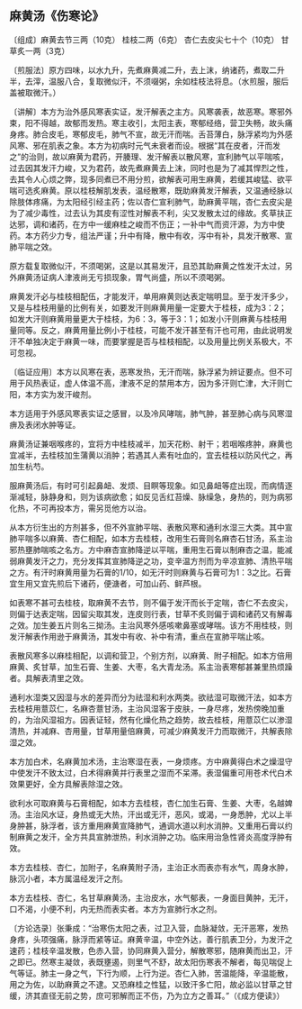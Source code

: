 ## 麻黄汤《伤寒论》

〔组成〕麻黄去节三两（10克）  桂枝二两（6克）  杏仁去皮尖七十个（10克）  甘草炙一两（3克）

〔煎服法〕原方四味，以水九升，先煮麻黄减二升，去上沫，纳诸药，煮取二升半，去滓，温服八合，复取微似汗，不须啜粥，余如桂枝法将息。（水煎服，服后盖被取微汗。）

〔讲解〕本方为治外感风寒表实证，发汗解表之主方。风寒袭表，故恶寒。寒邪外束，阳不得越，故郁而发热。寒主收引，太阳主表，寒郁经络，营卫失畅，故头痛身疼。肺合皮毛，寒郁皮毛，肺气不宣，故无汗而喘。舌苔薄白，脉浮紧均为外感风寒、邪在肌表之象。本方为初病时元气未衰者而设。根据“其在皮者，汗而发之”的治则，故以麻黄为君药，开腠理、发汗解表以散风寒，宣利肺气以平喘咳，过去因其发汗力峻，又为君药，故先煮麻黄去上沫，同时也是为了减其悍烈之性，去其令人心烦之弊，现多同煮已不用分煎，欲解表可用生麻黄，若缓其峻猛、欲平喘可选炙麻黄。原以桂枝解肌发表，温经散寒，既助麻黄发汗解表，又温通经脉以除肢体疼痛，为太阳经引经主药；佐以杏仁宣利肺气，助麻黄平喘，杏仁去皮尖是为了减少毒性，过去认为其皮有涩性对解表不利，尖又发散太过的缘故。炙草扶正达邪，调和诸药，在方中一缓麻桂之峻而不伤正；一补中气而资汗源，为方中使药。本方药少力专，组法严谨；升中有降，散中有收，泻中有补，具发汗散寒、宣肺平喘之效。

原方载复取微似汗，不须喝粥，这是以其易发汗，且恐其助麻黄之性发汗太过，另外麻黄汤证病人津液尚无亏损现象，胃气尚盛，所以不须喝粥。

麻黄发汗必与桂枝相配伍，才能发汗，单用麻黄则达表定喘明显。至于发汗多少，又是与桂枝用量的比例有关，如要发汗则麻黄用量一定要大于桂枝，成为3：2；如发大汗则麻黄用量更大于桂枝，为6：3，等于3：1；如发小汗则麻黄与桂枝用量同等。反之，麻黄用量比例小于桂枝，可能不发汗甚至有汗也可用，由此说明发汗不单独决定于麻黄一味，而要掌握是否与桂枝相配，以及用量比例关系极大，不可忽视。

〔临证应用〕本方以风寒在表，恶寒发热，无汗而喘，脉浮紧为辨证要点。但不可用于风热表证，虚人体温不高，津液不足的禁用本方，因为多汗则亡津，大汗则亡阳，本方实为发汗峻剂。

本方适用于外感风寒表实证之感冒，以及冷风哮喘，肺气肿，甚至肺心病与风寒湿痹及表闭水肿等证。

麻黄汤证兼咽喉疼的，宜将方中桂枝减半，加天花粉、射干；若咽喉疼肿，麻黄也宜减半，去桂枝加生蒲黄以消肿；若遇其人素有吐血的，宜去桂枝以防风代之，再加生杭芍。

服麻黄汤后，有时可引起鼻衄、发烦、目瞑等现象。如见鼻衄等症出现，而病情逐渐减轻，脉静身和，则为该病欲愈；如反见舌红苔燥、脉缲急，身热的，则为病邪化热，不可再投本方，需另觅他方以治。

从本方衍生出的方剂甚多，但不外宣肺平喘、表散风寒和通利水湿三大类。其中宣肺平喘多以麻黄、杏仁相配，如本方去桂枝，改用生石膏则名麻杏石甘汤，系主治邪热壅肺喘咳之名方。方中麻杏宣肺降逆以平喘，重用生石膏以制麻杏之温，能减弱麻黄发汗之力，充分发挥其宣肺降逆之功，变辛温方剂而为辛凉宣肺、清热平喘之方。有汗时麻黄用量为石膏的1/10，如无汗时则麻黄与石膏可为1：3之比。石膏宜生用又宜先煎后下诸药，便溏者，可加山药、鲜芦根。

如表寒不甚可去桂枝，取麻黄不去节，则不偏于发汗而长于定喘，杏仁不去皮尖，则偏于达表定喘，因留尖取其发，连皮则行表，甘草不炙则偏于调和诸药又有解毒之效。加生姜五片则名三拗汤。主治风寒外感咳嗽鼻塞或哮喘。该方不用桂枝，则发汗解表作用逊于麻黄汤，其发中有收、补中有清，重点在宣肺平喘止咳。

表散风寒多以麻桂相配，以调和营卫，个别方剂，以麻黄、附子相配。如本方倍用麻黄、炙甘草，加生石膏、生姜、大枣，名大青龙汤。系主治表寒郁甚兼里热烦躁者。具解表清里之效。

通利水湿类又因湿与水的差异而分为祛湿和利水两类。欲祛湿可取微汗法，如本方去桂枝用薏苡仁，名麻杏薏甘汤，主治风湿客于皮肤，一身尽疼，发热傍晚加重的，为治风湿祖方。因表证轻，然有化燥化热之趋势，故去桂枝，用薏苡仁以渗湿清热，并减麻、杏用量，甘草用量倍麻黄，可减少麻黄发汗力而取微汗，共解表除湿之效。

本方加白术，名麻黄加术汤，主治寒湿在表，一身烦疼。方中麻黄得白术之燥湿守中使发汗不致太过，白术得麻黄并行表里之湿而不呆滞。表湿偏重可用苍术代白术效果更好，全方具解表除湿之效。

欲利水可取麻黄与石膏相配，如本方去桂枝，杏仁加生石膏、生姜、大枣，名越婢汤。主治风水证，身热或无大热，汗出或无汗，恶风，或渴，一身悉肿，尤以上半身肿甚，脉浮者，该方重用麻黄宣降肺气，通调水道以利水消肿。又重用石膏以约制麻黄之发汗，全方共具宣肺泄热，利水消肿之功。临床用治急性肾炎高度浮肿有效。

本方去桂枝、杏仁，加附子，名麻黄附子汤，主治正水而表亦有水气，周身水肿，脉沉小者，本方属温经发汗之剂。

本方去桂枝、杏仁，名甘草麻黄汤，主治皮水，水气郁表，一身面目黄肿，无汗，口不渴，小便不利，内无热而表实者。本方为宣肺行水之剂。

〔方论选录〕张秉成：“治寒伤太阳之表，过卫入营，血脉凝敛，无汗恶寒，发热身疼，头项强痛，脉浮而紧等证。麻黄辛温，中空外达，善行肌表卫分，为发汗之速药；桂枝辛温发散，色赤入营，协同麻黄入营分，解散寒邪，随麻黄而出卫，汗之即已。然寒主凝敛，表既壅遏，则里气不舒，故太阳伤寒表不解者，每见喘促上气等证。肺主一身之气，下行为顺，上行为逆。杏仁入肺，苦温能降，辛温能散，用之为佐，以助麻黄之不逮。又恐麻桂之性猛，以致汗多亡阳，故必监以甘草之甘缓，济其直径无前之势，庶可邪解而正不伤，乃为立方之善耳。”（《成方便读》）
